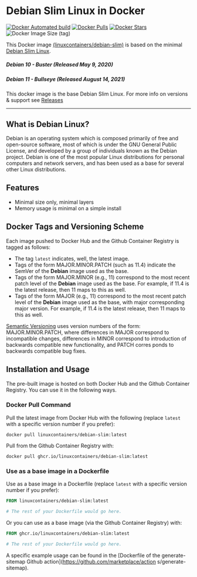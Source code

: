 # Debian Slim Linux in Docker

[![Docker Automated build](https://img.shields.io/docker/automated/linuxcontainers/debian-slim.svg?style=for-the-badge&logo=docker)](https://hub.docker.com/r/linuxcontainers/debian-slim/)
[![Docker Pulls](https://img.shields.io/docker/pulls/linuxcontainers/debian-slim.svg?style=for-the-badge&logo=docker)](https://hub.docker.com/r/linuxcontainers/debian-slim/)
[![Docker Stars](https://img.shields.io/docker/stars/linuxcontainers/debian-slim.svg?style=for-the-badge&logo=docker)](https://hub.docker.com/r/linuxcontainers/debian-slim/)
![Docker Image Size (tag)](https://img.shields.io/docker/image-size/linuxcontainers/debian-slim/11?logo=docker&style=for-the-badge)

This Docker image [(linuxcontainers/debian-slim)](https://hub.docker.com/r/linuxcontainers/debian-slim/) is based on the minimal [Debian Slim Linux](https://hub.docker.com/_/debian).

##### Debian 10 - Buster (Released May 9, 2020)
##### Debian 11 - Bullseye (Released August 14, 2021)


This docker image is the base Debian Slim Linux. For more info on versions & support see [Releases](https://wiki.debian.org/DebianStable)

----

## What is Debian Linux?
Debian is an operating system which is composed primarily of free and open-source software, most of which is under the GNU General Public License, and developed by a group of individuals known as the Debian project. Debian is one of the most popular Linux distributions for personal computers and network servers, and has been used as a base for several other Linux distributions.

## Features

* Minimal size only, minimal layers
* Memory usage is minimal on a simple install

## Docker Tags and Versioning Scheme

Each image pushed to Docker Hub and the Github Container Registry is tagged as follows:
* The tag `latest` indicates, well, the latest image.
* Tags of the form MAJOR.MINOR.PATCH (such as 11.4) indicate the SemVer of 
  the __Debian__ image used as the base.
* Tags of the form MAJOR.MINOR (e.g., 11) correspond to the most recent patch level of
  the __Debian__ image used as the base. For example, if 11.4 is the latest
  release, then 11 maps to this as well.
* Tags of the form MAJOR (e.g., 11) correspond to the most recent patch level of
  the __Debian__ image used as the base, with major corresponding major version. 
  For example, if 11.4 is the latest release, then 11 maps to this as well.

[Semantic Versioning](https://semver.org/) uses version numbers of the form: MAJOR.MINOR.PATCH, where differences in MAJOR correspond
 to incompatible changes, differences in MINOR correspond to introduction of backwards compatible new functionality, and PATCH corres
ponds to backwards compatible bug fixes.


## Installation and Usage

The pre-built image is hosted on both Docker Hub and the Github Container Registry. You can use it in the following ways.

### Docker Pull Command

Pull the latest image from Docker Hub with the following (replace `latest` with 
a specific version number if you prefer):

```
docker pull linuxcontainers/debian-slim:latest
```

Pull from the Github Container Registry with:

```
docker pull ghcr.io/linuxcontainers/debian-slim:latest
```


### Use as a base image in a Dockerfile

Use as a base image in a Dockerfile (replace `latest` with 
a specific version number if you prefer):

```Dockerfile
FROM linuxcontainers/debian-slim:latest

# The rest of your Dockerfile would go here.
```

Or you can use as a base image (via the Github Container Registry) with:

```Dockerfile
FROM ghcr.io/linuxcontainers/debian-slim:latest

# The rest of your Dockerfile would go here.
```

A specific example usage can be found in the [Dockerfile of the generate-sitemap Github action](https://github.com/marketplace/action
s/generate-sitemap).

